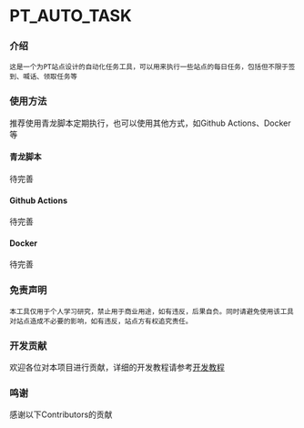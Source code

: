 # PT_AUTO_TASK
### 介绍
    这是一个为PT站点设计的自动化任务工具，可以用来执行一些站点的每日任务，包括但不限于签到、喊话、领取任务等
### 使用方法
推荐使用青龙脚本定期执行，也可以使用其他方式，如Github Actions、Docker等
#### 青龙脚本
待完善
#### Github Actions
待完善
#### Docker
待完善
### 免责声明
    本工具仅用于个人学习研究，禁止用于商业用途，如有违反，后果自负。同时请避免使用该工具对站点造成不必要的影响，如有违反，站点方有权追究责任。
### 开发贡献
欢迎各位对本项目进行贡献，详细的开发教程请参考[开发教程](doc/develop.md)
### 鸣谢
感谢以下Contributors的贡献

